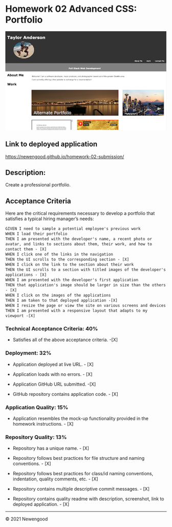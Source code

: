 # Homework 02 Advanced CSS: Portfolio

![Screenshot](./docs/images/screenshot.png)


## Link to deployed application

https://newengood.github.io/homework-02-submission/

## Description: 

Create a professional portfolio.

## Acceptance Criteria

Here are the critical requirements necessary to develop a portfolio that satisfies a typical hiring manager’s needs:

```
GIVEN I need to sample a potential employee's previous work
WHEN I load their portfolio
THEN I am presented with the developer's name, a recent photo or avatar, and links to sections about them, their work, and how to contact them - [X]
WHEN I click one of the links in the navigation
THEN the UI scrolls to the corresponding section - [X]
WHEN I click on the link to the section about their work
THEN the UI scrolls to a section with titled images of the developer's applications - [X]
WHEN I am presented with the developer's first application
THEN that application's image should be larger in size than the others - [X]
WHEN I click on the images of the applications
THEN I am taken to that deployed application -[X]
WHEN I resize the page or view the site on various screens and devices
THEN I am presented with a responsive layout that adapts to my viewport -[X]
```

### Technical Acceptance Criteria: 40%

* Satisfies all of the above acceptance criteria. -[X]

### Deployment: 32%

* Application deployed at live URL. - [X]

* Application loads with no errors. - [X]

* Application GitHub URL submitted. -[X]

* GitHub repository contains application code. - [X]

### Application Quality: 15%

* Application resembles the mock-up functionality provided in the homework instructions. - [X]

### Repository Quality: 13%

* Repository has a unique name. - [X]

* Repository follows best practices for file structure and naming conventions. - [X]

* Repository follows best practices for class/id naming conventions, indentation, quality comments, etc. - [X]

* Repository contains multiple descriptive commit messages. - [X]

* Repository contains quality readme with description, screenshot, link to deployed application. - [X]

- - -
© 2021 Newengood
